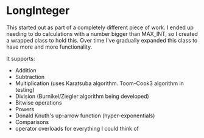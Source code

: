 # LongInteger

This started out as part of a completely different piece of work. I ended up needing to do calculations with a number bigger than MAX_INT,
so I created a wrapped class to hold this.
Over time I've gradually expanded this class to have more and more functionality.

It supports:
- Addition
- Subtraction
- Multiplication (uses Karatsuba algorithm. Toom-Cook3 algorithm in testing)
- Division (Burnikel/Ziegler algorithm being developed)
- Bitwise operations
- Powers
- Donald Knuth's up-arrow function (hyper-exponentials)
- Comparisons
- operator overloads for everything I could think of
